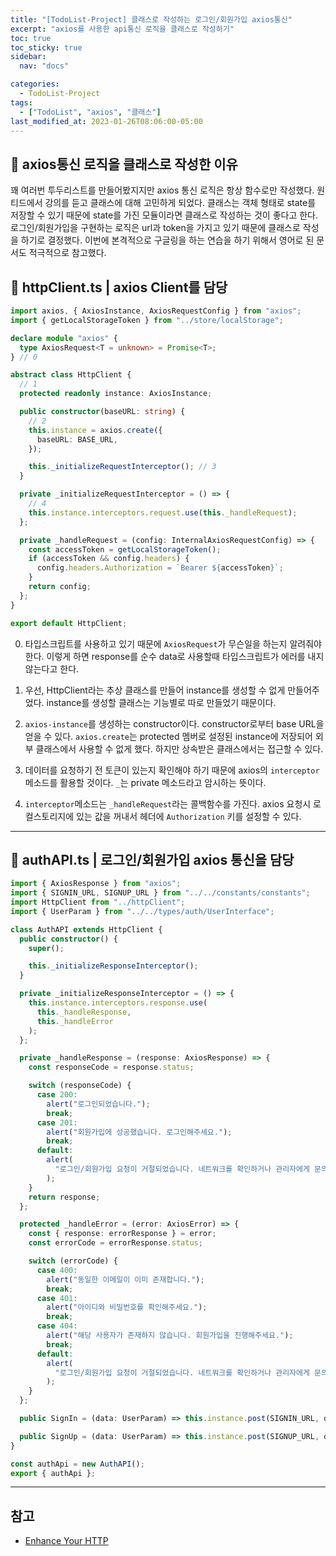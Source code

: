 ```yaml
---
title: "[TodoList-Project] 클래스로 작성하는 로그인/회원가입 axios통신"
excerpt: "axios를 사용한 api통신 로직을 클래스로 작성하기"
toc: true
toc_sticky: true
sidebar:
  nav: "docs"

categories:
  - TodoList-Project
tags:
  - ["TodoList", "axios", "클래스"]
last_modified_at: 2023-01-26T08:06:00-05:00
---
```


## 📑 axios통신 로직을 클래스로 작성한 이유

꽤 여러번 투두리스트를 만들어봤지지만 axios 통신 로직은 항상 함수로만 작성했다.
원티드에서 강의를 듣고 클래스에 대해 고민하게 되었다.
클래스는 객체 형태로 state를 저장할 수 있기 때문에 state를 가진 모듈이라면 클래스로 작성하는 것이 좋다고 한다.
로그인/회원가입을 구현하는 로직은 url과 token을 가지고 있기 때문에 클래스로 작성을 하기로 결정했다.
이번에 본격적으로 구글링을 하는 연습을 하기 위해서 영어로 된 문서도 적극적으로 참고했다.

## 📑 httpClient.ts | axios Client를 담당

```ts
import axios, { AxiosInstance, AxiosRequestConfig } from "axios";
import { getLocalStorageToken } from "../store/localStorage";

declare module "axios" {
  type AxiosRequest<T = unknown> = Promise<T>;
} // 0

abstract class HttpClient {
  // 1
  protected readonly instance: AxiosInstance;

  public constructor(baseURL: string) {
    // 2
    this.instance = axios.create({
      baseURL: BASE_URL,
    });

    this._initializeRequestInterceptor(); // 3
  }

  private _initializeRequestInterceptor = () => {
    // 4
    this.instance.interceptors.request.use(this._handleRequest);
  };

  private _handleRequest = (config: InternalAxiosRequestConfig) => {
    const accessToken = getLocalStorageToken();
    if (accessToken && config.headers) {
      config.headers.Authorization = `Bearer ${accessToken}`;
    }
    return config;
  };
}

export default HttpClient;
```

0. 타입스크립트를 사용하고 있기 때문에 `AxiosRequest`가 무슨일을 하는지 알려줘야 한다. 이렇게 하면 response를 순수 data로 사용할때 타입스크립트가 에러를 내지 않는다고 한다.

1. 우선, HttpClient라는 추상 클래스를 만들어 instance를 생성할 수 없게 만들어주었다. instance를 생성할 클래스는 기능별로 따로 만들었기 때문이다.

2. `axios-instance`를 생성하는 constructor이다. constructor로부터 base URL을 얻을 수 있다. `axios.create`는 protected 멤버로 설정된 instance에 저장되어 외부 클래스에서 사용할 수 없게 했다. 하지만 상속받은 클래스에서는 접근할 수 있다.

3. 데이터를 요청하기 전 토큰이 있는지 확인해야 하기 때문에 axios의 `interceptor`메소드를 활용할 것이다. `_`는 private 메소드라고 암시하는 뜻이다.

4. `interceptor`메소드는 `_handleRequest`라는 콜백함수를 가진다. axios 요청시 로컬스토리지에 있는 값을 꺼내서 헤더에 `Authorization` 키를 설정할 수 있다.

---

## 📑 authAPI.ts | 로그인/회원가입 axios 통신을 담당

```ts
import { AxiosResponse } from "axios";
import { SIGNIN_URL, SIGNUP_URL } from "../../constants/constants";
import HttpClient from "../httpClient";
import { UserParam } from "../../types/auth/UserInterface";

class AuthAPI extends HttpClient {
  public constructor() {
    super();

    this._initializeResponseInterceptor();
  }

  private _initializeResponseInterceptor = () => {
    this.instance.interceptors.response.use(
      this._handleResponse,
      this._handleError
    );
  };

  private _handleResponse = (response: AxiosResponse) => {
    const responseCode = response.status;

    switch (responseCode) {
      case 200:
        alert("로그인되었습니다.");
        break;
      case 201:
        alert("회원가입에 성공했습니다. 로그인해주세요.");
        break;
      default:
        alert(
          "로그인/회원가입 요청이 거절되었습니다. 네트워크를 확인하거나 관리자에게 문의해주세요."
        );
    }
    return response;
  };

  protected _handleError = (error: AxiosError) => {
    const { response: errorResponse } = error;
    const errorCode = errorResponse.status;

    switch (errorCode) {
      case 400:
        alert("동일한 이메일이 이미 존재합니다.");
        break;
      case 401:
        alert("아이디와 비밀번호를 확인해주세요.");
        break;
      case 404:
        alert("해당 사용자가 존재하지 않습니다. 회원가입을 진행해주세요.");
        break;
      default:
        alert(
          "로그인/회원가입 요청이 거절되었습니다. 네트워크를 확인하거나 관리자에게 문의해주세요."
        );
    }
  };

  public SignIn = (data: UserParam) => this.instance.post(SIGNIN_URL, data);

  public SignUp = (data: UserParam) => this.instance.post(SIGNUP_URL, data);
}

const authApi = new AuthAPI();
export { authApi };
```

---

## 참고

- [Enhance Your HTTP](https://levelup.gitconnected.com/enhance-your-http-request-with-axios-and-typescript-f52a6c6c2c8e)
